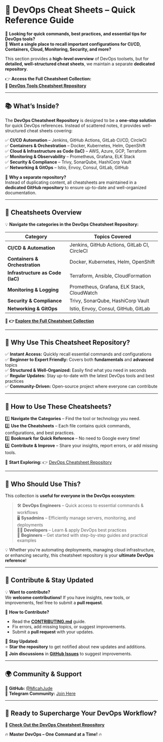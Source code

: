 # **📖 DevOps Cheat Sheets – Quick Reference Guide**  

🚀 **Looking for quick commands, best practices, and essential tips for DevOps tools?**  
📌 **Want a single place to recall important configurations for CI/CD, Containers, Cloud, Monitoring, Security, and more?**  

This section provides a **high-level overview** of DevOps toolsets, but for **detailed, well-structured cheat sheets**, we maintain a separate **dedicated repository**.  

👉 **Access the Full Cheatsheet Collection:**  
🔗 **[DevOps Tools Cheatsheet Repository](https://github.com/NotHarshhaa/devops-cheatsheet)**  

---

## **📚 What’s Inside?**  

The **DevOps Cheatsheet Repository** is designed to be a **one-stop solution** for quick DevOps references. Instead of scattered notes, it provides well-structured cheat sheets covering:  

✅ **CI/CD Automation** – Jenkins, GitHub Actions, GitLab CI/CD, CircleCI  
✅ **Containers & Orchestration** – Docker, Kubernetes, Helm, OpenShift  
✅ **Cloud & Infrastructure as Code (IaC)** – AWS, Azure, GCP, Terraform  
✅ **Monitoring & Observability** – Prometheus, Grafana, ELK Stack  
✅ **Security & Compliance** – Trivy, SonarQube, HashiCorp Vault  
✅ **Networking & GitOps** – Istio, Envoy, Consul, GitLab, GitHub  

📌 **Why a separate repository?**  
Instead of duplicating content, all cheatsheets are maintained in a **dedicated GitHub repository** to ensure up-to-date and well-organized documentation.

---

## **📂 Cheatsheets Overview**  

💡 **Navigate the categories in the DevOps Cheatsheet Repository:**  

| **Category**               | **Topics Covered** |
|----------------------------|------------------------------------------------|
| **CI/CD & Automation**      | Jenkins, GitHub Actions, GitLab CI, CircleCI |
| **Containers & Orchestration** | Docker, Kubernetes, Helm, OpenShift |
| **Infrastructure as Code (IaC)** | Terraform, Ansible, CloudFormation |
| **Monitoring & Logging**     | Prometheus, Grafana, ELK Stack, CloudWatch |
| **Security & Compliance**    | Trivy, SonarQube, HashiCorp Vault |
| **Networking & GitOps**      | Istio, Envoy, Consul, GitHub, GitLab |

📌 **👉 [Explore the Full Cheatsheet Collection](https://github.com/J-code-Dev/devops-cheatsheet)**  

---

## **🚀 Why Use This Cheatsheet Repository?**  

✅ **Instant Access:** Quickly recall essential commands and configurations  
✅ **Beginner to Expert Friendly:** Covers both **fundamentals** and **advanced** topics  
✅ **Structured & Well-Organized:** Easily find what you need in seconds  
✅ **Regular Updates:** Stay up-to-date with the latest DevOps tools and best practices  
✅ **Community-Driven:** Open-source project where everyone can contribute  

---

## **📌 How to Use These Cheatsheets?**  

1️⃣ **Navigate the Categories** – Find the tool or technology you need.  
2️⃣ **Use the Cheatsheets** – Each file contains quick commands, configurations, and best practices.  
3️⃣ **Bookmark for Quick Reference** – No need to Google every time!  
4️⃣ **Contribute & Improve** – Share your insights, report errors, or add missing tools.  

🔗 **Start Exploring:** 👉 [DevOps Cheatsheet Repository](https://github.com/J-Code-Dev/devops-cheatsheet)  

---

## **👥 Who Should Use This?**  

This collection is **useful for everyone in the DevOps ecosystem**:  

> 🛠️ **DevOps Engineers** – Quick access to essential commands & workflows  
> 🖥️ **Sysadmins** – Efficiently manage servers, monitoring, and deployments  
> 👨‍💻 **Developers** – Learn & apply DevOps best practices  
> 🚀 **Beginners** – Get started with step-by-step guides and practical examples  

💡 Whether you're automating deployments, managing cloud infrastructure, or enhancing security, this cheatsheet repository is your **ultimate DevOps reference**!  

---

## **📢 Contribute & Stay Updated**  

💡 **Want to contribute?**  
We **welcome contributions!** If you have insights, new tools, or improvements, feel free to submit a **pull request**.  

📌 **How to Contribute?**  
- Read the **[CONTRIBUTING.md](https://github.com/J-Code-Dev/DevOps-Interview-Questions-master/blob/main/CONTRIBUTING.md)** guide.  
- Fix errors, add missing topics, or suggest improvements.  
- Submit a **pull request** with your updates.  

📢 **Stay Updated:**  
⭐ **Star the repository** to get notified about new updates and additions.  
💬 **Join discussions** in **[GitHub Issues](https://github.com/J-Code-Dev/devops-cheatsheet/issues)** to suggest improvements.  

---

## **🌍 Community & Support**  

🔗 **GitHub:** [@MIcahJude](https://github.com/J-Code-Dev)  
💬 **Telegram Community:** [Join Here](https://t.me/CyberNestCommunity)  

---

## **🔹 Ready to Supercharge Your DevOps Workflow?**  

🚀 **[Check Out the DevOps Cheatsheet Repository](https://github.com/J-Code-Dev/devops-cheatsheet)**  

🔥 **Master DevOps – One Command at a Time!** 🔥  
